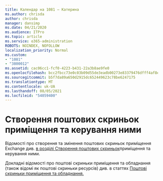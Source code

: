 ```yaml
---
title: Календар на 1081 – Катерина
ms.author: chrisda
author: chrisda
manager: dansimp
ms.date: 04/21/2020
ms.audience: ITPro
ms.topic: article
ms.service: o365-administration
ROBOTS: NOINDEX, NOFOLLOW
localization_priority: Normal
ms.custom:
- "1081"
- "3800012"
ms.assetid: cac06cc1-fcf0-4223-b431-22a3b8ae9fe0
ms.openlocfilehash: bcc2fbcc73e0c03b09d55de3eadb00273e83379476dfff4af8e2c758c91230d5
ms.sourcegitcommit: b5f7da89a650d2915dc652449623c78be6247175
ms.translationtype: MT
ms.contentlocale: uk-UA
ms.lasthandoff: 08/05/2021
ms.locfileid: "54059400"
---
```

# <a name="create-and-manage-room-mailboxes"></a>Створення поштових скриньок приміщення та керування ними

Відомості про створення та змінення поштових скриньок приміщення Exchange див. [в розділі Створення поштових скриньок](https://docs.microsoft.com/Exchange/recipients/room-mailboxes)приміщення та керування ними.

Докладні відомості про поштові скриньки приміщення та обладнання (також відомі як поштові скриньки ресурсів) див. в статтях [Поштові скриньки приміщення та обладнання.](https://docs.microsoft.com/microsoft-365/admin/manage/room-and-equipment-mailboxes)
